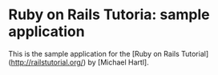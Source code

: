 # Ruby on Rails Tutoria: sample application

This is the sample application for the [Ruby on Rails Tutorial] (http://railstutorial.org/) by [Michael Hartl].
